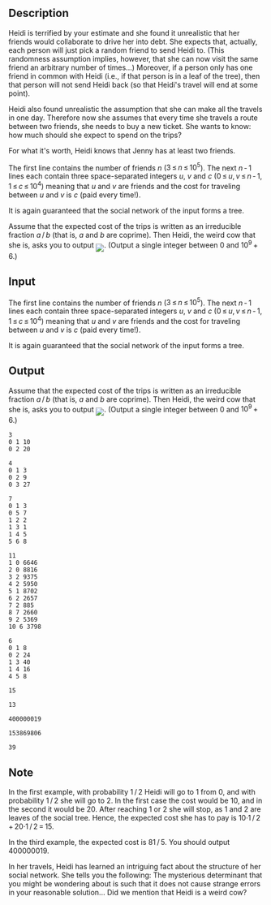 ## Description

<div><p>Heidi is terrified by your estimate and she found it unrealistic that her friends would collaborate to drive her into debt. She expects that, actually, each person will just pick a random friend to send Heidi to. (This randomness assumption implies, however, that she can now visit the same friend an arbitrary number of times...) Moreover, if a person only has one friend in common with Heidi (i.e., if that person is in a leaf of the tree), then that person will not send Heidi back (so that Heidi's travel will end at some point).</p><p>Heidi also found unrealistic the assumption that she can make all the travels in one day. Therefore now she assumes that every time she travels a route between two friends, she needs to buy a new ticket. She wants to know: how much should she expect to spend on the trips?</p><p>For what it's worth, Heidi knows that Jenny has at least two friends.</p></div><div class="input-specification"><p>The first line contains the number of friends <span class="tex-span"><i>n</i></span> (<span class="tex-span">3 ≤ <i>n</i> ≤ 10<sup class="upper-index">5</sup></span>). The next <span class="tex-span"><i>n</i> - 1</span> lines each contain three space-separated integers <span class="tex-span"><i>u</i></span>, <span class="tex-span"><i>v</i></span> and <span class="tex-span"><i>c</i></span> (<span class="tex-span">0 ≤ <i>u</i>, <i>v</i> ≤ <i>n</i> - 1</span>, <span class="tex-span">1 ≤ <i>c</i> ≤ 10<sup class="upper-index">4</sup></span>) meaning that <span class="tex-span"><i>u</i></span> and <span class="tex-span"><i>v</i></span> are friends and the cost for traveling between <span class="tex-span"><i>u</i></span> and <span class="tex-span"><i>v</i></span> is <span class="tex-span"><i>c</i></span> (paid every time!).</p><p>It is again guaranteed that the social network of the input forms a tree.</p></div><div class="output-specification"><p>Assume that the expected cost of the trips is written as an irreducible fraction <span class="tex-span"><i>a</i> / <i>b</i></span> (that is, <span class="tex-span"><i>a</i></span> and <span class="tex-span"><i>b</i></span> are coprime). Then Heidi, the weird cow that she is, asks you to output <img align="middle" class="tex-formula" src="file://qqqXqewX.png" style="max-width: 100.0%;max-height: 100.0%;">. (Output a single integer between <span class="tex-span">0</span> and <span class="tex-span">10<sup class="upper-index">9</sup> + 6</span>.)</p></div>

## Input

<p>The first line contains the number of friends <span class="tex-span"><i>n</i></span> (<span class="tex-span">3 ≤ <i>n</i> ≤ 10<sup class="upper-index">5</sup></span>). The next <span class="tex-span"><i>n</i> - 1</span> lines each contain three space-separated integers <span class="tex-span"><i>u</i></span>, <span class="tex-span"><i>v</i></span> and <span class="tex-span"><i>c</i></span> (<span class="tex-span">0 ≤ <i>u</i>, <i>v</i> ≤ <i>n</i> - 1</span>, <span class="tex-span">1 ≤ <i>c</i> ≤ 10<sup class="upper-index">4</sup></span>) meaning that <span class="tex-span"><i>u</i></span> and <span class="tex-span"><i>v</i></span> are friends and the cost for traveling between <span class="tex-span"><i>u</i></span> and <span class="tex-span"><i>v</i></span> is <span class="tex-span"><i>c</i></span> (paid every time!).</p><p>It is again guaranteed that the social network of the input forms a tree.</p>

## Output

<p>Assume that the expected cost of the trips is written as an irreducible fraction <span class="tex-span"><i>a</i> / <i>b</i></span> (that is, <span class="tex-span"><i>a</i></span> and <span class="tex-span"><i>b</i></span> are coprime). Then Heidi, the weird cow that she is, asks you to output <img align="middle" class="tex-formula" src="file://qqqXqewX.png" style="max-width: 100.0%;max-height: 100.0%;">. (Output a single integer between <span class="tex-span">0</span> and <span class="tex-span">10<sup class="upper-index">9</sup> + 6</span>.)</p>





```input1
3
0 1 10
0 2 20

```




```input2
4
0 1 3
0 2 9
0 3 27

```




```input3
7
0 1 3
0 5 7
1 2 2
1 3 1
1 4 5
5 6 8

```




```input4
11
1 0 6646
2 0 8816
3 2 9375
4 2 5950
5 1 8702
6 2 2657
7 2 885
8 7 2660
9 2 5369
10 6 3798

```




```input5
6
0 1 8
0 2 24
1 3 40
1 4 16
4 5 8

```




```output1
15

```




```output2
13

```




```output3
400000019

```




```output4
153869806

```




```output5
39

```



## Note

<p>In the first example, with probability <span class="tex-span">1 / 2</span> Heidi will go to <span class="tex-span">1</span> from <span class="tex-span">0</span>, and with probability <span class="tex-span">1 / 2</span> she will go to <span class="tex-span">2</span>. In the first case the cost would be <span class="tex-span">10</span>, and in the second it would be <span class="tex-span">20</span>. After reaching <span class="tex-span">1</span> or <span class="tex-span">2</span> she will stop, as <span class="tex-span">1</span> and <span class="tex-span">2</span> are leaves of the social tree. Hence, the expected cost she has to pay is <span class="tex-span">10·1 / 2 + 20·1 / 2 = 15</span>.</p><p>In the third example, the expected cost is <span class="tex-span">81 / 5</span>. You should output <span class="tex-span">400000019</span>.</p><p>In her travels, Heidi has learned an intriguing fact about the structure of her social network. She tells you the following: <span class="tex-font-style-it">The mysterious determinant that you might be wondering about is such that it does not cause strange errors in your reasonable solution...</span> Did we mention that Heidi is a weird cow?</p>
